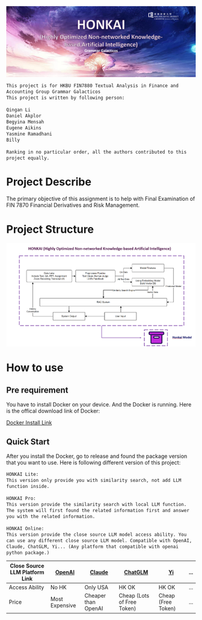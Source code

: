 <img src="./gitresource/image-title.png" alt="Front-Image" align=center />

```
This project is for HKBU FIN7880 Textual Analysis in Finance and Accounting Group Grammar Galacticos
This project is written by following person:

Qingan Li 
Daniel Akplor 
Begyina Mensah
Eugene Aikins
Yasmine Ramadhani
Billy

Ranking in no particular order, all the authors contributed to this project equally.
```

# Project Describe
The primary objective of this assignment is to help with Final Examination of FIN 7870 Financial Derivatives and Risk Management.

# Project Structure
<img src="./gitresource/image-structure.png" alt="Structure-Image" align=center />

# How to use
## Pre requirement
You have to install Docker on your device. And the Docker is running. Here is the offical download link of Docker:

[Docker Install Link](https://www.docker.com/products/docker-desktop/)

## Quick Start
After you install the Docker, go to release and found the package version that you want to use. Here is following different version of this project:
```
HONKAI Lite:
This version only provide you with similarity search, not add LLM function inside.

HONKAI Pro:
This version provide the similarity search with local LLM function. The system will first found the related information first and answer you with the related information.

HONKAI Online:
This version provide the close source LLM model access ability. You can use any different close source LLM model. Compatible with OpenAI, Claude, ChatGLM, Yi... (Any platform that compatible with openai python package.)
```
| Close Source LLM Platform Link | [OpenAI](https://platform.openai.com/) | [Claude](https://console.anthropic.com/) | [ChatGLM](https://open.bigmodel.cn/) | [Yi](https://platform.lingyiwanwu.com/) | ... |
| --- | --- | --- | --- | --- | --- |
| Access Ability | No HK | Only USA | HK OK | HK OK | ... |
| Price | Most Expensive | Cheaper than OpenAI | Cheap (Lots of Free Token) | Cheap (Free Token) | ... |

### 

